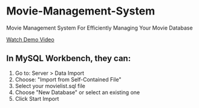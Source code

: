 # Movie-Management-System
Movie Management System For Efficiently Managing Your Movie Database

[Watch Demo Video](assets/Sachintha%20Dilsara%20(tkinter%20project).mp4)


## In MySQL Workbench, they can:

1. Go to: Server > Data Import
2. Choose: "Import from Self-Contained File"
3. Select your movielist.sql file
4. Choose "New Database" or select an existing one
5. Click Start Import
